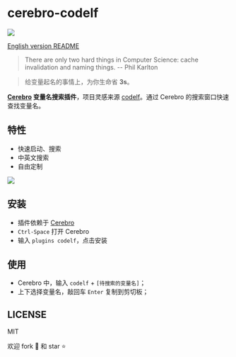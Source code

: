 # cerebro-codelf

![](https://img.shields.io/github/license/mashape/apistatus.svg)

[English version README](README_EN.md)

> There are only two hard things in Computer Science: cache invalidation and naming things. -- Phil Karlton

> 给变量起名的事情上，为你生命省 **3s**。

**[Cerebro](https://github.com/KELiON/cerebro.git) 变量名搜索插件**，项目灵感来源 [codelf](https://unbug.github.io/codelf/)。通过 Cerebro 的搜索窗口快速查找变量名。

## 特性

- 快速启动、搜索
- 中英文搜索
- 自由定制

![](./res/screenshot.png)

## 安装

- 插件依赖于 [Cerebro](https://github.com/KELiON/cerebro.git)
- `Ctrl-Space` 打开 Cerebro
- 输入 `plugins codelf`，点击安装

## 使用

- Cerebro 中，输入 `codelf` + `[待搜索的变量名]`；
- 上下选择变量名，敲回车 `Enter` 复制到剪切板；

## LICENSE

MIT

欢迎 fork :fork_and_knife: 和 star :star:
